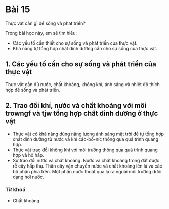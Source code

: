 # Bài 15
Thực vật cần gì để sống và phát triển?

Trong bài học này, em sẽ tìm hiểu:
- Các yếu tố cần thiết cho sự sống và phát triển của thực vật.
- Khả năng tự tổng hợp chất dinh dưỡng cần cho sự sống của thực vật.

## 1. Các yếu tố cần cho sự sống và phát triển của thực vật
Thực vật cần đủ nước, chất khoáng, không khí, ánh sáng và nhiệt độ thích hợp để sống và phát triển.

## 2. Trao đổi khí, nước và chất khoáng với môi trowngf và tjw tổng hợp chất dinh dưỡng ở thực vật
- Thực vật có khả năng dùng năng lượng ánh sáng mặt trời để tự tổng hợp chất dinh dưỡng từ nước và khí các-bô-níc thông qua quá trình quang hợp.
- Thực vật trao đổi không khí với môi trường thông qua quá trình quang hợp và hô hấp.
- Sự trao đổi nước và chất khoáng: Nước và chất khoáng trong đất được rễ cây hấp thụ. Thân cây vận chuyển nước và chất khoáng lên lá và các bộ phận phía trên. Một phần nước thoát qua lá ra ngoài môi trường dưới dạng hơi nước.

### Từ khoá
- Chất khoáng
